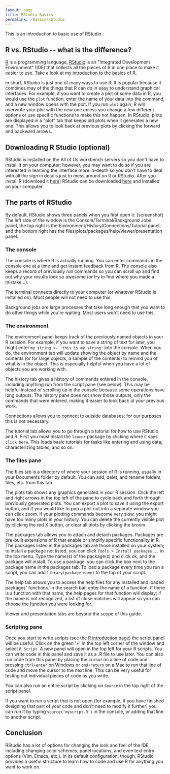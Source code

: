 ```yaml
---
layout: page
title: RStudio Basics
permalink: /Basics/RStudio
---
```


This is an introduction to basic use of RStudio.

## R vs. RStudio -- what is the difference?
[R](https://www.r-project.org/) is a programming language, [RStudio](https://posit.co/products/open-source/rstudio/) is an "Integrated Development Environment" (IDE) that collects all the pieces of R in one place to make it easier to use. Take a look at my [introduction to the basics of R](/Basics/R).

In short, RStudio is just one of many ways to use R. 
It is popular because it combines may of the things that R can do in easy to understand graphical interfaces. 
For example, if you want to create a plot of some data in R, you would use the `plot` function, enter the name of your data into the command, and a new window opens with the plot. 
If you run `plot` again, R will overwrite your plot with the new one unless you change a few different options or use specific functions to make this not happen.
In RStudio, plots are displayed in a "plot" tab that keeps old plots when it generates a new one. 
This allows you to look back at previous plots by clicking the forward and backward arrows.

## Downloading R Studio (optional)
RStudio is installed on the All of Us workbench servers so you don't have to install it on your computer; however, you may want to do so if you are interested in learning the interface more in-depth so you don't have to deal with all the sign in details just to mess around on R or RStudio.
After you install R (download it [here](https://cran.rstudio.com/)) RStudio can be downloaded [here](https://posit.co/download/rstudio-desktop/) and installed on your computer.

## The parts of RStudio
By default, RStudio shows three panels when you first open it: [screenshot]
The left side of the window is the Console/Terminal/Background Jobs panel, the top right is the Environment/History/Connections/Tutorial panel, and the bottom right has the files/plots/packages/help/viewer/presentation panel.

### The console
The console is where R is actually running.
You can enter commands in the console one at a time and get instant feedback from R. 
The console also keeps a record of previously run commands so you can scroll up and find out why your results look so awesome (or try to find where you made a mistake...). 

The terminal connects directly to your computer (or whatever RStudio is installed on).
Most people will not need to use this.

Background jobs are large processes that take long enough that you want to do other things while you're waiting.
Most users won't need to use this.

### The environment
The environment panel keeps track of the previously named objects in your R session.
For example, if you want to save a string of text for later, you might enter `my_string <- 'this is my string'` into the console.
When you do, the environment tab will update showing the object by name and the contents (or for large objects, a sample of the contents) to remind you of what is in the object.
This is especially helpful when you have a lot of objects you are working with.

The history tab gives a history of commands entered in the console, including anything run from the script pane (see below).
This may be helpful instead of scrolling up in the console because some operations have long outputs.
The history pane does not show those outputs, only the commands that were entered, making it easier to look back at your previous work.

Connections allows you to connect to outside databases; for our purposes this is not necessary.

The tutorial tab allows you to go through a tutorial for how to use RStudio and R. 
First you must install the `learnr` package by clicking where it says `click here`.
This loads basic tutorials for tasks like entering and using data, characterizing tables, and so on.

### The files pane
The files tab is a directory of where your session of R is running, usually in your Documents folder by default.
You can add, delet, and rename folders, files, etc. from this tab.

The plots tab shows any graphics generated in your R session.
Click the left and right arrows in the top left of the pane to cycle back and forth through previously generated plots. 
You can export a plot to save it using the export button, and if you would like to pop a plot out into a separate window you can click zoom. 
If your plotting commands become very slow, you might have too many plots in your history. 
You can delete the currently visible plot by clicking the red X button, or clear all plots by clicking the broom.

The packages tab allows you to attach and detach packages.
Packages are pre-built extensions of R that enable or simplify specific functionality in R.
The packages listed in the packages tab are those installed on your system; to install a package not listed, you can click `Tools > Install packages...` in the top menu. 
Type the name(s) of the package(s) and click ok, and the package will install.
To use a package, you can click the box next to the package name in the packages tab.
To load a package every time you run a script, you can add `library(package_name)` to the top of your script.

The help tab allows you to access the help files for any installed and loaded packages' functions.
In the search bar, enter the name of a function. 
If there is a function with that name, the help pages for that function will display; if the name is not recognized, a list of close matches will appear so you can choose the function you were looking for.

Viewer and presentation tabs are beyond the scope of this guide.

### Scripting pane
Once you start to write scripts (see the [R introduction page](https://github.com/ESodja/AOU_R/blob/main/R_basics.md)) the script panel will be useful.
Click on the green '+' in the top left corner of the window and select `R Script`.
A new panel will open in the top left for your R scripts.
You can write code in this panel and save it as a .R file to use later. 
You can also run code from this panel by placing the cursor on a line of code and pressing `ctrl+enter` on Windows or `cmd+return` on a Mac to run that line of code and move the cursor to the next line.
This can be very useful for testing out individual pieces of code as you write.

You can also run an entire script by clicking on `Source` in the top right of the script panel.

If you want to run a script that is not open (for example, if you have finished designing that part of your code and don't need to modify it further) you can run it by typing `source('myscript.R')` in the console, or adding that line to another script.

## Conclusion
RStudio has a lot of options for changing the look and feel of the IDE, including changing color schemes, panel locations, and even text entry options (Vim, Emacs, etc.). 
In its default configuration, though, RStudio provides a useful structure to learn how to code and use R for anything you want to work on.
